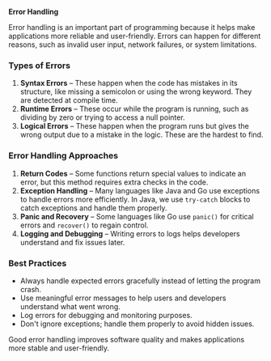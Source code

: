 **Error Handling**  

Error handling is an important part of programming because it helps make applications more reliable and user-friendly. Errors can happen for different reasons, such as invalid user input, network failures, or system limitations.  

### **Types of Errors**  
1. **Syntax Errors** – These happen when the code has mistakes in its structure, like missing a semicolon or using the wrong keyword. They are detected at compile time.  
2. **Runtime Errors** – These occur while the program is running, such as dividing by zero or trying to access a null pointer.  
3. **Logical Errors** – These happen when the program runs but gives the wrong output due to a mistake in the logic. These are the hardest to find.  

### **Error Handling Approaches**  
1. **Return Codes** – Some functions return special values to indicate an error, but this method requires extra checks in the code.  
2. **Exception Handling** – Many languages like Java and Go use exceptions to handle errors more efficiently. In Java, we use `try-catch` blocks to catch exceptions and handle them properly.  
3. **Panic and Recovery** – Some languages like Go use `panic()` for critical errors and `recover()` to regain control.  
4. **Logging and Debugging** – Writing errors to logs helps developers understand and fix issues later.  

### **Best Practices**  
- Always handle expected errors gracefully instead of letting the program crash.  
- Use meaningful error messages to help users and developers understand what went wrong.  
- Log errors for debugging and monitoring purposes.  
- Don't ignore exceptions; handle them properly to avoid hidden issues.  

Good error handling improves software quality and makes applications more stable and user-friendly.
